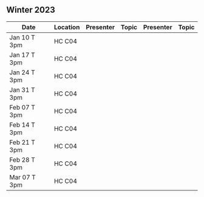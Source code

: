 ## Winter 2023

| Date             | Location    | Presenter   | Topic        | Presenter  | Topic          |
|------------------|-------------|-------------|--------------|------------|----------------|
| Jan 10 T 3pm     | HC C04      |             |              |            |                |
| Jan 17 T 3pm     | HC C04      |             |              |            |                |
| Jan 24 T 3pm     | HC C04      |             |              |            |                |
| Jan 31 T 3pm     | HC C04      |             |              |            |                |
| Feb 07 T 3pm     | HC C04      |             |              |            |                |
| Feb 14 T 3pm     | HC C04      |             |              |            |                |
| Feb 21 T 3pm     | HC C04      |             |              |            |                |
| Feb 28 T 3pm     | HC C04      |             |              |            |                |
| Mar 07 T 3pm     | HC C04      |             |              |            |                |
